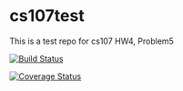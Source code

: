 # cs107test
This is a test repo for cs107 HW4, Problem5

[![Build Status](https://travis-ci.com/guanhuashu/cs107test.svg?branch=main)](https://travis-ci.com/guanhuashu/cs107test)

[![Coverage Status](https://codecov.io/gh/guanhuashu/cs107test/branch/main/graph/badge.svg)](https://codecov.io/gh/guanhuashu/cs107test)
